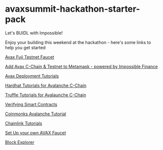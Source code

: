 # avaxsummit-hackathon-starter-pack
Let's BUIDL with Impossible!

Enjoy your building this weekend at the hackathon - here's some links to help you get started


[Avax Fuji Testnet Faucet](https://faucet.avax-test.network/)

[Add Avax C-Chain & Testnet to Metamask - powered by Impossible Finance](https://impossiblechainlist.vercel.app/)

[Avax Deployment Tutorials](https://docs.avax.network/build/tutorials/smart-contracts/deploy-a-smart-contract-on-avalanche-using-remix-and-metamask/)

[Hardhat Tutorials for Avalanche C-Chain](https://docs.avax.network/build/tutorials/smart-contracts/using-hardhat-with-the-avalanche-c-chain/)

[Truffle Tutorials for Avalaunche C-Chain](https://docs.avax.network/build/tutorials/smart-contracts/using-truffle-with-the-avalanche-c-chain/)

[Verifying Smart Contracts](https://docs.avax.network/build/tutorials/smart-contracts/verify-smart-contract-using-hardhat-and-snowtrace)

[Coinmonks Avalanche Tutorial](https://medium.com/coinmonks/create-and-deploy-a-solidity-contract-to-avalanche-with-hardhat-2c5cd5e4fa93)


[Chainlink Tutorials](https://blog.chain.link/how-to-build-and-deploy-an-avalanche-smart-contract/)


[Set Up your own AVAX Faucet](https://medium.com/avalancheavax/the-ava-platform-tools-pt-2-the-ava-faucet-48f28da57146)


[Block Explorer](https://snowtrace.io/)
